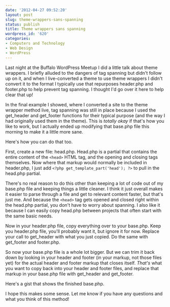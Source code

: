 ```yaml
---
date: '2012-04-27 09:52:20'
layout: post
slug: theme-wrappers-sans-spanning
status: publish
title: Theme wrappers sans spanning
wordpress_id: '620'
categories:
- Computers and Technology
- Web Design
- WordPress
---
```


Last night at the Buffalo WordPress Meetup I did a little talk about theme wrappers. I briefly alluded to the dangers of tag spanning but didn't follow up on it, and when I live-converted a theme to use theme wrappers I didn't convert it to the format I typically use that repurposes header.php and footer.php to help prevent tag spanning. I thought I'd go over it here to help clear that up!

In the final example I showed, where I converted a site to the theme wrapper method live, tag spanning was still in place because I used the get_header and get_footer functions for their typical purpose (and the way I had originally used them in the theme). This is _totally okay_ if that's how you like to work, but I actually ended up modifying that base.php file this morning to make it a little more sane.

Here's how you can do that too.

First, create a new file: head.php. Head.php is a partial that contains the entire content of the `<head>` HTML tag, and the opening and closing tags themselves. Now where that markup would normally be included in header.php, I just add `<?php get_template_part('head'); ?>` to pull in the head.php partial.

There's no real reason to do this other than keeping a lot of code out of my base.php file and keeping things a little cleaner. I think it just overall makes it easier to parse through a file and get to relevant content faster, but that's just me. And because the `<head>` tag gets opened and closed right within the head.php partial, you don't have to worry about spanning. I also like it because I can easily copy head.php between projects that often start with the same basic needs.

Now in your header.php file, copy everything over to your base.php. Keep you header.php file, you'll probably want it, but ignore it for now. Replace your call to get_header with what you just copied. Do the same with get_footer and footer.php.

So now your base.php file is a whole lot bigger. But we can trim it back down by looking in your header and footer (in your markup, not those files yet) for the actual header and footer markup that closes itself. _That's_ what you want to copy back into your header and footer files, and replace that markup in your base.php file with get_header and get_footer.

Here's a gist that shows the finished base.php.

<script src="https://gist.github.com/2509424.js?file=base.php"> </script>

I hope this makes some sense. Let me know if you have any questions and what you think of this method!